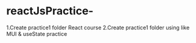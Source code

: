 # reactJsPractice-

1.Create practice1 folder React course
2.Create practice1 folder using like MUI & useState practice
